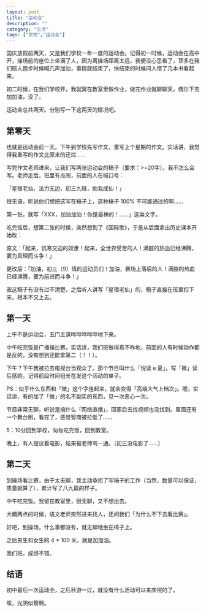 ```yaml
---
layout: post
title: "运动会"
description: ""
category: "生活"
tags: ["学校","运动会"]
---
```



国庆放假前两天，又是我们学校一年一度的运动会。记得初一时候，运动会在高中开，操场前的座位上坐满了人，因为离操场距离太远，我便没心思看了，顶多在我们班人跑步时候喊几声加油，事情就结束了，快结束的时候问人借了几本书看起来。

初二时候，在我们学校开，我就窝在教室里做作业，做完作业就聊聊天，偶尔下去加加油，没了。

运动会总共两天。分别写一下这两天的情况吧。
<!--more-->
## 第零天

也就是运动会前一天。下午到学校先写作文，重写上个星期的作文。实话讲，我觉得我重写的作文比原来的还烂……

写完作文老师进来，让我们写两张运动会的稿子（要求：>=20字）。我不怎么会写。老师走后，班里有点闹，前面的人在喊口号：

「星宿老仙，法力无边，初三九班，助我成仙！」

很无语，听说他们想把这写在稿子上，这种稿子 100% 不可能通过的啊……

第一张，就写「XXX，加油加油！你是最棒的！……」这类文字。

吃完饭后，想第二张的时候，突然想到了《国际歌》，于是从后面拿出历史课本开始改：

原文：「起来，饥寒交迫的奴隶！起来，全世界受苦的人！满腔的热血已经沸腾，要为真理而斗争！」

更改后：「加油，初三（9）班的运动员们！加油，赛场上落后的人！满腔的热血已经沸腾，要为前进而斗争！」

我这稿子有没有过不清楚，之后听人讲写「星宿老仙」的，稿子直接在班里扣下来，根本不交上去。

## 第一天

上午不是运动会，五门主课哗哗哗哗哗地下来。

中午吃完饭是广播操比赛，实话讲，我们班做得真不咋地，前面的人有时候动作都是反的，没有想到还能拿第二（！！）。

下午？下午我被拉去电视台当观众了。那个节目叫什么「悦读 e 夏」，写「微」读后感的。记得前段时间组长在发这个活动的单子。

PS：似乎什么东西和「微」这个字连起来，就会变得「高端大气上档次」。嗯，实话讲，有的加了「微」的名不副实的东西，见一次恶心一次。

节目非常无聊，听说是搞什么「网络直播」，回家后去找视频也没找到。里面还有一个舞台剧，看完了，感觉智商被拉低了……

5：10分回到学校，匆匆吃完饭，回到教室。

晚上，有人提议看电影，结果被老师骂一通。（初三没电影了……）

## 第二天

到操场看比赛，由于太无聊，我主动承担了写稿子的工作（当然，数量可以保证，质量就算了），累计写了八九篇的样子。

中午吃完饭。我留在教室里，很无聊，又不想出去。

大概两点的时候，语文老师突然进来找人，还问我们「为什么不下去看比赛」。

好吧，到操场，什么事都没有，就无聊地坐在椅子上。

之后男生和女生的 4 * 100 米，就是加加油。

我们班，成绩不错。

## 结语

初中最后一次运动会，之后秋游一过，就没有什么活动可以来庆祝的了。

唉，光阴似箭啊。